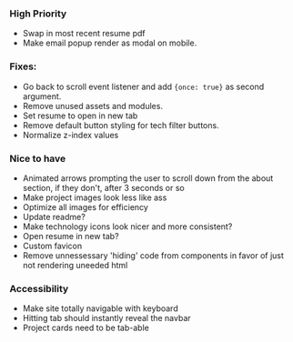 ### High Priority
* Swap in most recent resume pdf
* Make email popup render as modal on mobile.

### Fixes:
* Go back to scroll event listener and add `{once: true}` as second argument.
* Remove unused assets and modules.
* Set resume to open in new tab
* Remove default button styling for tech filter buttons.
* Normalize z-index values

### Nice to have
* Animated arrows prompting the user to scroll down from the about section, if they don't, after 3 seconds or so
* Make project images look less like ass
* Optimize all images for efficiency 
* Update readme?
* Make technology icons look nicer and more consistent?
* Open resume in new tab?
* Custom favicon
* Remove unnessessary 'hiding' code from components in favor of just not rendering uneeded html

### Accessibility 
* Make site totally navigable with keyboard
* Hitting tab should instantly reveal the navbar
* Project cards need to be tab-able 
